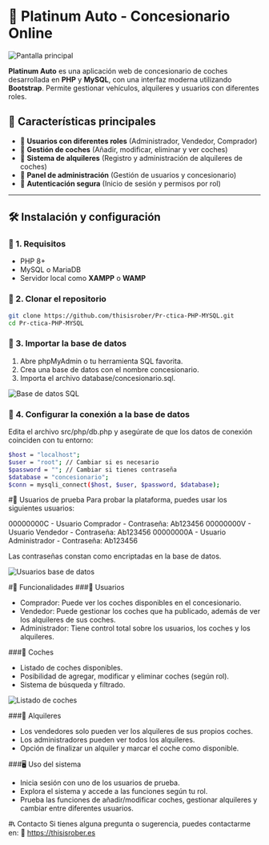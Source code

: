# 🚗 Platinum Auto - Concesionario Online

![Pantalla principal](https://prnt.sc/4iber8x4VeD7)

**Platinum Auto** es una aplicación web de concesionario de coches desarrollada en **PHP** y **MySQL**, con una interfaz moderna utilizando **Bootstrap**. Permite gestionar vehículos, alquileres y usuarios con diferentes roles.

## 📌 Características principales
- 🔹 **Usuarios con diferentes roles** (Administrador, Vendedor, Comprador)
- 🔹 **Gestión de coches** (Añadir, modificar, eliminar y ver coches)
- 🔹 **Sistema de alquileres** (Registro y administración de alquileres de coches)
- 🔹 **Panel de administración** (Gestión de usuarios y concesionario)
- 🔹 **Autenticación segura** (Inicio de sesión y permisos por rol)

---

## 🛠️ Instalación y configuración

### 🔹 1. Requisitos
- PHP 8+
- MySQL o MariaDB
- Servidor local como **XAMPP** o **WAMP**

### 🔹 2. Clonar el repositorio
```sh
git clone https://github.com/thisisrober/Pr-ctica-PHP-MYSQL.git
cd Pr-ctica-PHP-MYSQL
```

### 🔹 3. Importar la base de datos
1. Abre phpMyAdmin o tu herramienta SQL favorita.
2. Crea una base de datos con el nombre concesionario.
3. Importa el archivo database/concesionario.sql.

![Base de datos SQL](https://prnt.sc/tuLTKUkyVdut)

### 🔹 4. Configurar la conexión a la base de datos
Edita el archivo src/php/db.php y asegúrate de que los datos de conexión coinciden con tu entorno:
```sh
$host = "localhost";
$user = "root"; // Cambiar si es necesario
$password = ""; // Cambiar si tienes contraseña
$database = "concesionario";
$conn = mysqli_connect($host, $user, $password, $database);
```

#👤 Usuarios de prueba
Para probar la plataforma, puedes usar los siguientes usuarios:

00000000C	- Usuario Comprador - Contraseña: Ab123456
00000000V	- Usuario Vendedor - Contraseña: Ab123456
00000000A	- Usuario Administrador - Contraseña: Ab123456

Las contraseñas constan como encriptadas en la base de datos.

![Usuarios base de datos](https://prnt.sc/aSM-fzd9RQ3l)

#🚀 Funcionalidades
###🔹 Usuarios
- Comprador: Puede ver los coches disponibles en el concesionario.
- Vendedor: Puede gestionar los coches que ha publicado, además de ver los alquileres de sus coches.
- Administrador: Tiene control total sobre los usuarios, los coches y los alquileres.

###🔹 Coches
- Listado de coches disponibles.
- Posibilidad de agregar, modificar y eliminar coches (según rol).
- Sistema de búsqueda y filtrado.

![Listado de coches](https://prnt.sc/jOZZBXNbuYkH)

###🔹 Alquileres
- Los vendedores solo pueden ver los alquileres de sus propios coches.
- Los administradores pueden ver todos los alquileres.
- Opción de finalizar un alquiler y marcar el coche como disponible.

###🖥️ Uso del sistema
- Inicia sesión con uno de los usuarios de prueba.
- Explora el sistema y accede a las funciones según tu rol.
- Prueba las funciones de añadir/modificar coches, gestionar alquileres y cambiar entre diferentes usuarios.

#📞 Contacto
Si tienes alguna pregunta o sugerencia, puedes contactarme en: 🔗 https://thisisrober.es

